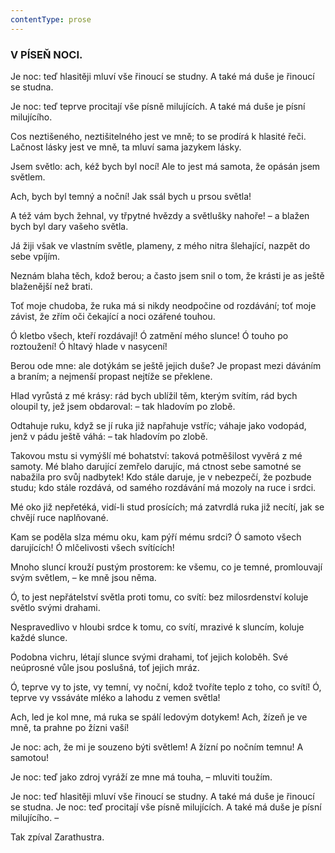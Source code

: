 ```yaml
---
contentType: prose
---
```


<section>

### V PÍSEŇ NOCI.

Je noc: teď hlasitěji mluví vše řinoucí se studny. A také má duše je řinoucí se studna. 

Je noc: teď teprve procitají vše písně milujících. A také má duše je písní milujícího. 

Cos neztišeného, neztišitelného jest ve mně; to se prodírá k hlasité řeči. Lačnost lásky jest ve mně, ta mluví sama jazykem lásky.

Jsem světlo: ach, kéž bych byl nocí! Ale to jest má samota, že opásán jsem světlem.

Ach, bych byl temný a noční! Jak ssál bych u prsou světla!

A též vám bych žehnal, vy třpytné hvězdy a světlušky nahoře! – a blažen bych byl dary vašeho světla.

Já žiji však ve vlastním světle, plameny, z mého nitra šlehající, nazpět do sebe vpíjím.

Neznám blaha těch, kdož berou; a často jsem snil o tom, že krásti je as ještě blaženější než brati.

Toť moje chudoba, že ruka má si nikdy neodpočine od rozdávání; toť moje závist, že zřím oči čekající a noci ozářené touhou.

Ó kletbo všech, kteří rozdávají! Ó zatmění mého slunce! Ó touho po roztoužení! Ó hltavý hlade v nasycení! 

Berou ode mne: ale dotýkám se ještě jejich duše? Je propast mezi dáváním a braním; a nejmenší propast nejtíže se překlene. 

Hlad vyrůstá z mé krásy: rád bych ublížil těm, kterým svítím, rád bych oloupil ty, jež jsem obdaroval: – tak hladovím po zlobě. 

Odtahuje ruku, když se jí ruka již napřahuje vstříc; váhaje jako vodopád, jenž v pádu ještě váhá: – tak hladovím po zlobě. 

Takovou mstu si vymýšlí mé bohatství: taková potměšilost vyvěrá z mé samoty. Mé blaho darující zemřelo darujíc, má ctnost sebe samotné se nabažila pro svůj nadbytek! Kdo stále daruje, je v nebezpečí, že pozbude studu; kdo stále rozdává, od samého rozdávání má mozoly na ruce i srdci.

Mé oko již nepřetéká, vidí-li stud prosících; má zatvrdlá ruka již necítí, jak se chvějí ruce naplňované.

Kam se poděla slza mému oku, kam pýří mému srdci? Ó samoto všech darujících! Ó mlčelivosti všech svítících!

Mnoho sluncí krouží pustým prostorem: ke všemu, co je temné, promlouvají svým světlem, – ke mně jsou něma.

Ó, to jest nepřátelství světla proti tomu, co svítí: bez milosrdenství koluje světlo svými drahami.

Nespravedlivo v hloubi srdce k tomu, co svítí, mrazivé k sluncím, koluje každé slunce.

Podobna vichru, létají slunce svými drahami, toť jejich koloběh. Své neúprosné vůle jsou poslušná, toť jejich mráz.

Ó, teprve vy to jste, vy temní, vy noční, kdož tvoříte teplo z toho, co svítí! Ó, teprve vy vssáváte mléko a lahodu z vemen světla!

Ach, led je kol mne, má ruka se spálí ledovým dotykem! Ach, žízeň je ve mně, ta prahne po žízni vaší!

Je noc: ach, že mi je souzeno býti světlem! A žízní po nočním temnu! A samotou!

Je noc: teď jako zdroj vyráží ze mne má touha, – mluviti toužím.

Je noc: teď hlasitěji mluví vše řinoucí se studny. A také má duše je řinoucí se studna. Je noc: teď procitají vše písně milujících. A také má duše je písní milujícího. –

</section>

<section>

Tak zpíval Zarathustra.

</section>
